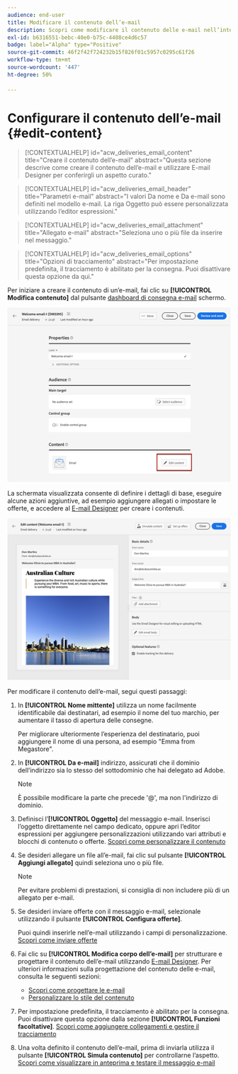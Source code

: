```yaml
---
audience: end-user
title: Modificare il contenuto dell’e-mail
description: Scopri come modificare il contenuto delle e-mail nell’interfaccia utente di Campaign Web
exl-id: b6316551-bebc-40e0-b75c-4408ce4d6c57
badge: label="Alpha" type="Positive"
source-git-commit: 46f2f42f724232b15f826f01c5957c0295c61f26
workflow-type: tm+mt
source-wordcount: '447'
ht-degree: 50%

---
```


# Configurare il contenuto dell’e-mail {#edit-content}

>[!CONTEXTUALHELP]
>id="acw_deliveries_email_content"
>title="Creare il contenuto dell’e-mail"
>abstract="Questa sezione descrive come creare il contenuto dell’e-mail e utilizzare E-mail Designer per conferirgli un aspetto curato."

>[!CONTEXTUALHELP]
>id="acw_deliveries_email_header"
>title="Parametri e-mail"
>abstract="I valori Da nome e Da e-mail sono definiti nel modello e-mail. La riga Oggetto può essere personalizzata utilizzando l’editor espressioni."

>[!CONTEXTUALHELP]
>id="acw_deliveries_email_attachment"
>title="Allegato e-mail"
>abstract="Seleziona uno o più file da inserire nel messaggio."

>[!CONTEXTUALHELP]
>id="acw_deliveries_email_options"
>title="Opzioni di tracciamento"
>abstract="Per impostazione predefinita, il tracciamento è abilitato per la consegna. Puoi disattivare questa opzione da qui."

Per iniziare a creare il contenuto di un’e-mail, fai clic su **[!UICONTROL Modifica contenuto]** dal pulsante [dashboard di consegna e-mail](../email/create-email.md) schermo.

![](assets/email-edit-content.png)

La schermata visualizzata consente di definire i dettagli di base, eseguire alcune azioni aggiuntive, ad esempio aggiungere allegati o impostare le offerte, e accedere al [E-mail Designer](#start-authoring) per creare i contenuti.

![](assets/email-edit-content-dashboard.png)

Per modificare il contenuto dell’e-mail, segui questi passaggi:

1. In **[!UICONTROL Nome mittente]** utilizza un nome facilmente identificabile dai destinatari, ad esempio il nome del tuo marchio, per aumentare il tasso di apertura delle consegne.

   Per migliorare ulteriormente l’esperienza del destinatario, puoi aggiungere il nome di una persona, ad esempio &quot;Emma from Megastore&quot;.

1. In **[!UICONTROL Da e-mail]** indirizzo, assicurati che il dominio dell’indirizzo sia lo stesso del sottodominio che hai delegato ad Adobe.

   >[!NOTE]
   >
   >    È possibile modificare la parte che precede &#39;@&#39;, ma non l&#39;indirizzo di dominio.

   <!--In the Reply address text fields, the sender's address is used by default for replies. However, Adobe recommends using an existing real address such as your brand's customer care. In this case, if a recipient sends a reply, the customer care will be able to handle it.-->

1. Definisci l’**[!UICONTROL Oggetto]** del messaggio e-mail. Inserisci l’oggetto direttamente nel campo dedicato, oppure apri l’editor espressioni per aggiungere personalizzazioni utilizzando vari attributi e blocchi di contenuto o offerte. [Scopri come personalizzare il contenuto](../personalization/personalize.md)

1. Se desideri allegare un file all’e-mail, fai clic sul pulsante **[!UICONTROL Aggiungi allegato]** quindi seleziona uno o più file.

   >[!NOTE]
   >
   >    Per evitare problemi di prestazioni, si consiglia di non includere più di un allegato per e-mail.

   <!--limitation on size + number of files?-->

1. Se desideri inviare offerte con il messaggio e-mail, selezionale utilizzando il pulsante **[!UICONTROL Configura offerte]**.

   Puoi quindi inserirle nell’e-mail utilizzando i campi di personalizzazione. [Scopri come inviare offerte](offers.md)

1. Fai clic su **[!UICONTROL Modifica corpo dell’e-mail]** per strutturare e progettare il contenuto dell’e-mail utilizzando [E-mail Designer](#start-authoring). Per ulteriori informazioni sulla progettazione del contenuto delle e-mail, consulta le seguenti sezioni:

   * [Scopri come progettare le e-mail](create-email-content.md)
   * [Personalizzare lo stile del contenuto](get-started-email-style.md)

1. Per impostazione predefinita, il tracciamento è abilitato per la consegna. Puoi disattivare questa opzione dalla sezione **[!UICONTROL Funzioni facoltative]**. [Scopri come aggiungere collegamenti e gestire il tracciamento](message-tracking.md)

1. Una volta definito il contenuto dell’e-mail, prima di inviarla utilizza il pulsante **[!UICONTROL Simula contenuto]** per controllarne l’aspetto. [Scopri come visualizzare in anteprima e testare il messaggio e-mail](../preview-test/preview-test.md)


